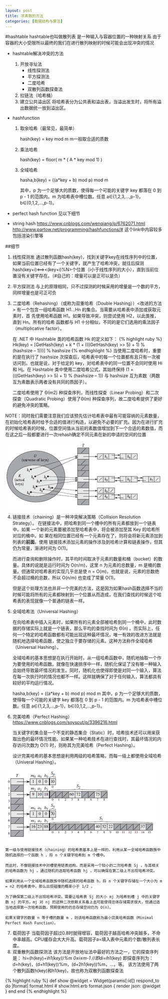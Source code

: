 ```yaml
---
layout: post
title: 求素数的方法
categories: [数据结构与算法]
---
```


#hashtable
hashtable也叫做散列表
是一种输入与容器位置的一种映射关系
由于容器的大小受限所以最终的我们在进行散列映射的时候可能会出现冲突的情况

- hashtable解决冲突的方法

	1. 开放寻址法
		- 线性探测法
		- 平方探测法
		- 二度哈希
		- 双散列函数探查法
	2. 拉链法（哈希桶）
	3. 建立公共溢出区
		将哈希表分为公共表和溢出表，当溢出发生时，将所有溢出数据统一放到溢出区。
- hashfunction
	1. 取余哈希（最常见，最简单）
	
		hash(key) = key mod m
		m一般取合适的质数
	2. 乘法哈希

		hash(key) = floor( m * ( A * key mod 1) )

	3. 全域哈希
	
		hasha,b(key) = ((a*key + b) mod p) mod m
		
		其中，p 为一个足够大的质数，使得每一个可能的关键字 key 都落在 0 到 p - 1 的范围内。m 为哈希表中槽位数。任意 a∈{1,2,3,…,p-1}，b∈{0,1,2,…,p-1}。
- perfect hash function
	见以下细节
- string hash
	https://www.cnblogs.com/wenqiang/p/6762071.html
	http://www.partow.net/programming/hashfunctions/#
	这个link中内容较多包括渲染引擎等
	

##细节

1. 线性探测发
	通过散列函数hash(key)，找到关键字key在线性序列中的位置，如果当前位置已经有了一个关键字，就产生了哈希冲突，就往后探测hash(key+i)<==><(key+i)%N>个位置（i小于线性序列的大小），直到当前位置没有关键字存在。（\#自己的：增量可以是正可以是负）
2. 平方探测法
	与上的原理相同，只不过探测的时候采用的增量是一个数的平方，同样增量也是可正可负
3. 二度哈希（Rehashing）（或称为双重哈希（Double Hashing））<改进的方法>
	有一个包含一组哈希函数 H1...Hn 的集合。当需要从哈希表中添加或获取元素时，首	先使用哈希函数 H1。如果导致冲突，则尝试使用 H2，以此类推，直到 Hn。所有的哈希	函数都与 H1 十分相似，不同的是它们选用的乘法因子（multiplicative 	factor）。

	在 .NET 中 Hashtable 类的哈希函数 Hk 的定义如下：
	{% highlight ruby %}
	Hk(key) = [GetHash(key) + k * (1 + (((GetHash(key) >> 5) + 1) % (hashsize – 1)))] % hashsize
	{% endhighlight %}
	当使用二度哈希时，重要的是在执行了 hashsize 次探查后，哈希表中的每一个位置都有且只有一次被访问到。也就是说，对于给定的 key，对哈希表中的同一位置不会同时使用 Hi 和 Hj。在 Hashtable 类中使用二度哈希公式，其始终保持 (1 + (((GetHash(key) >> 5) + 1) % (hashsize – 1)) 与 hashsize 互为素数（两数互为素数表示两者没有共同的质因子）。

	二度哈希使用了 Θ(m2) 种探查序列，而线性探查（Linear Probing）和二次探查（Quadratic Probing）使用了Θ(m) 种探查序列，故二度哈希提供了更好的避免冲突的策略。


NOTE：同时我们需要注意我们应该预先估计哈希表中最有可能容纳的元素数量，在初始化哈希表时给予合适的值进行构造，以避免不必要的扩充。因为在进行扩充的时候哈希表的时候，位置空间值从当前的素数值增加到下一个合适的素数值，而在这之后一般都要进行一次rehash确定不同元素在新的申请的空间的位置

![](../image/hash/hash-bucket.png)

4. 链接技术（chaining）是一种冲突解决策略（Collision Resolution Strategy）。
	在链接法中，把哈希到同一个槽中的所有元素都放到一个链表中。如果	一个新的元素要被添加至哈希表中，将会被添加至其 Key 的哈希所对应的桶中。如	果在相同位置已经有一个元素存在了，则将会将新元素添加到列表的**前面**。使用	链接技术添加元素的操作涉及到哈希计算和链表操作，但其仍为常量，渐进时间为 O(1)。

	而进行查询和删除操作时，其平均时间取决于元素的数量和桶（bucket）的数量。具体的说就是运行时间为 O(n/m)，这里 n 为元素的总数量，m 是桶的数量。但通常对哈希表的实现几乎总是使 n = O(m)，也就是说，元素的总数绝不会超过桶的总数，所以 O(n/m) 也变成了常量 O(1)。  

	但是这个处理方法也并非一个完美的方法，这是因为如果hash函数选择不当的时候可能将所有的元素都映射到一个位置从而造成，在我们查找的时候这个哈希表的表现就像一个普通的链表一样。

5. 全域哈希法（Universal Hashing）

	在向哈希表中插入元素时，如果所有的元素全部被哈希到同一个桶中，此时数据的存储实际上就是一个链表，那么平均的查找时间为 Θ(n) 。而实际上，任何一个特定的哈希函数都有可能出现这种最坏情况，唯一有效的改进方法就是随机地选择哈希函数，使之独立于要存储的元素。这种方法称作全域哈希（Universal Hashing）。

	全域哈希的基本思想是在执行开始时，从一组哈希函数中，随机地抽取一个作为要使用的哈希函数。就像在快速排序中一样，随机化保证了没有哪一种输入会始终导致最坏情况的发生。同时，随机化也使得即使是对同一个输入，算法在每一次执行时的情况也都不一样。这样就确保了对于任何输入，算法都具有较好的平均运行情况。

	hasha,b(key) = ((a*key + b) mod p) mod m
	其中，p 为一个足够大的质数，使得每一个可能的关键字 key 都落在 0 到 p - 1 的范围内。m 为哈希表中槽位数。任意 a∈{1,2,3,…,p-1}，b∈{0,1,2,…,p-1}。
6. 完美哈希（Perfect Hashing）
	https://www.cnblogs.com/soyscut/p/3396216.html

	当关键字的集合是一个不变的静态集合（Static）时，哈希技术还可以用来获取出色的最坏情况性能。如果某一种哈希技术在进行查找时，其最坏情况的内存访问次数为 O(1) 时，则称其为完美哈希（Perfect Hashing）。

	设计完美哈希的基本思想是利用两级的哈希策略，而每一级上都使用全域哈希（Univeral Hashing）。
	
![](../image/hash/perfect-hashing.png)

	第一级与使用链接技术（chaining）的哈希表基本上是一样的，利用从某一全域哈希函数族中随机选择的一个函数 h ，将 n 个关键字哈希到 m 个槽中。

	而此时，不像链接技术中对槽使用链表结构，而是采用一个较小的二次哈希表 Sj ，与其相关的哈希函数为 hj 。通过随机的选取哈希函数 hj ，可以确保在第二级上不出现哈希冲突。

	如果利用从一个全域哈希函数族中随机选择的哈希函数 h，将 n 个关键字存储在一个大小为 m = n2 的哈希表中，那么出现碰撞的概率小于 1/2 。

	为了确保第二级上不出现哈希冲突，需要让哈希表 Sj 的大小 mj 为哈希到槽 j 中的关键字数 nj 的平方。mj 对 nj 的这种二次依赖关系看上去可能使得总体存储需求很大，但通过适当地选择第一次哈希函数，预期使用的的总存储空间仍为 O(n)。

	如果关键字的数量 n 等于槽的数量 m ，则该哈希函数称为最小完美哈希函数（Minimal Perfect Hash Function）。

7. 载荷因子
	当载荷因子超过0.8时就得增容，载荷因子越高哈希冲突越多，不命中率越高。CPU缓存会大大升高。载荷因子a=填入表中元素的个数/散列表长度。
8. 双重散列函数探测法
	该方法是开放地址法中最好的方法之一，它的探查序列是：
	hi=(h(key)+i*h1(key))%m 0≤i≤m-1 //即di=i*h1(key)
	即探查序列为：
	d=h(key)，(d+h1(key))%m，(d+2h1(key))%m，…，等。
	该方法使用了两个散列函数h(key)和h1(key)，故也称为双散列函数探查法



















{% highlight ruby %}
def show
  @widget = Widget(params[:id])
  respond_to do |format|
    format.html # show.html.erb
    format.json { render json: @widget }
  end
end
{% endhighlight %}



